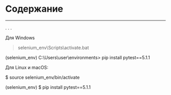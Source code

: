 # Содержание
- - -

.
.
.

Для Windows

> selenium_env\Scripts\activate.bat 

(selenium_env) С:\Users\user\environments>  pip install pytest==5.1.1


Для Linux и macOS:

​​​​​​​$ source selenium_env/bin/activate 

(selenium_env) $ pip install pytest==5.1.1